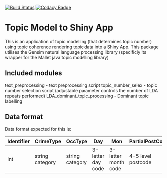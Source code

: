 [![Build Status](https://travis-ci.org/Sparrow0hawk/topic_model_to_Shiny.png?branch=master)](https://travis-ci.org/Sparrow0hawk/topic_model_to_Shiny)
[![Codacy Badge](https://api.codacy.com/project/badge/Coverage/9bc12c76cc934008b3e081149de02b78)](https://www.codacy.com?utm_source=github.com&utm_medium=referral&utm_content=Sparrow0hawk/topic_model_to_Shiny&utm_campaign=Badge_Coverage)

# Topic Model to Shiny App

This is an application of topic modelling (that determines topic number) using topic coherence rendering topic data into a Shiny App. This package utilises the Gensim natural language processing library (specificly its wrapper for the Mallet java topic modelling library)

## Included modules

text_preprocessing - text preprocessing script
topic_number_selex - topic number selection script (adjustable parameter controls the number of LDA repeats performed)
LDA_dominant_topic_processing - Dominant topic labelling

## Data format

Data format expected for this is:

| Identifier | CrimeType       | OccType         | Day               | Mon                 | PartialPostCode    | MODescription  | CrimeNotes  | HOClass     | OffenceRec      | DomViol |
| ---------- | --------------- | --------------- | ----------------- | ------------------- | ------------------ | -------------- | ----------- | ----------- | --------------- | ------- |
| int        | string category | string category | 3-letter day code | 3-letter month code | 4-5 level postcode | string keywords | string text | string code | string category | Y/N     |
